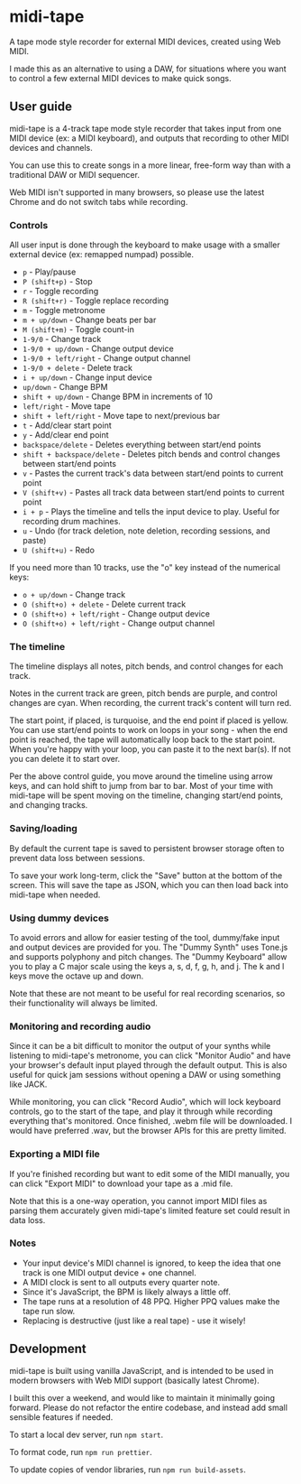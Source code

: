 # midi-tape

A tape mode style recorder for external MIDI devices, created using Web MIDI.

I made this as an alternative to using a DAW, for situations where you want to
control a few external MIDI devices to make quick songs.

## User guide

midi-tape is a 4-track tape mode style recorder that takes input from one MIDI
device (ex: a MIDI keyboard), and outputs that recording to other MIDI devices
and channels.

You can use this to create songs in a more linear, free-form way than with a
traditional DAW or MIDI sequencer.

Web MIDI isn't supported in many browsers, so please use the latest Chrome and
do not switch tabs while recording.

### Controls

All user input is done through the keyboard to make usage with a smaller
external device (ex: remapped numpad) possible.

- `p` - Play/pause
- `P (shift+p)` - Stop
- `r` - Toggle recording
- `R (shift+r)` - Toggle replace recording
- `m` - Toggle metronome
- `m + up/down` - Change beats per bar
- `M (shift+m)` - Toggle count-in
- `1-9/0` - Change track
- `1-9/0 + up/down` - Change output device
- `1-9/0 + left/right` - Change output channel
- `1-9/0 + delete` - Delete track
- `i + up/down` - Change input device
- `up/down` - Change BPM
- `shift + up/down` - Change BPM in increments of 10
- `left/right` - Move tape
- `shift + left/right` - Move tape to next/previous bar
- `t` - Add/clear start point
- `y` - Add/clear end point
- `backspace/delete` - Deletes everything between start/end points
- `shift + backspace/delete` - Deletes pitch bends and control changes between
start/end points
- `v` - Pastes the current track's data between start/end points to current
point
- `V (shift+v)` - Pastes all track data between start/end points to current point
- `i + p` - Plays the timeline and tells the input device to play. Useful for
recording drum machines.
- `u` - Undo (for track deletion, note deletion, recording sessions, and paste)
- `U (shift+u)` - Redo

If you need more than 10 tracks, use the "o" key instead of the numerical keys:

- `o + up/down` - Change track
- `O (shift+o) + delete` - Delete current track
- `O (shift+o) + left/right` - Change output device
- `O (shift+o) + left/right` - Change output channel

### The timeline

The timeline displays all notes, pitch bends, and control changes for each
track.

Notes in the current track are green, pitch bends are purple, and control
changes are cyan. When recording, the current track's content will turn red.

The start point, if placed, is turquoise, and the end point if placed is
yellow. You can use start/end points to work on loops in your song - when the
end point is reached, the tape will automatically loop back to the start
point. When you're happy with your loop, you can paste it to the next bar(s).
If not you can delete it to start over.

Per the above control guide, you move around the timeline using arrow keys, and
can hold shift to jump from bar to bar. Most of your time with midi-tape will
be spent moving on the timeline, changing start/end points, and changing
tracks.

### Saving/loading

By default the current tape is saved to persistent browser storage often to
prevent data loss between sessions.

To save your work long-term, click the "Save" button at the bottom of the
screen. This will save the tape as JSON, which you can then load back into
midi-tape when needed.

### Using dummy devices

To avoid errors and allow for easier testing of the tool, dummy/fake input and
output devices are provided for you. The "Dummy Synth" uses Tone.js and
supports polyphony and pitch changes. The "Dummy Keyboard" allow you to play
a C major scale using the keys a, s, d, f, g, h, and j. The k and l keys move
the octave up and down.

Note that these are not meant to be useful for real recording scenarios, so
their functionality will always be limited.

### Monitoring and recording audio

Since it can be a bit difficult to monitor the output of your synths while
listening to midi-tape's metronome, you can click "Monitor Audio" and have your
browser's default input played through the default output. This is also useful
for quick jam sessions without opening a DAW or using something like JACK.

While monitoring, you can click "Record Audio", which will lock keyboard
controls, go to the start of the tape, and play it through while recording
everything that's monitored. Once finished, .webm file will be downloaded. I
would have preferred .wav, but the browser APIs for this are pretty limited.

### Exporting a MIDI file

If you're finished recording but want to edit some of the MIDI manually, you
can click "Export MIDI" to download your tape as a .mid file.

Note that this is a one-way operation, you cannot import MIDI files as parsing
them accurately given midi-tape's limited feature set could result in data
loss.

### Notes

- Your input device's MIDI channel is ignored, to keep the idea that one track is
one MIDI output device + one channel.
- A MIDI clock is sent to all outputs every quarter note.
- Since it's JavaScript, the BPM is likely always a little off.
- The tape runs at a resolution of 48 PPQ. Higher PPQ values make the tape
run slow.
- Replacing is destructive (just like a real tape) - use it wisely!

## Development

midi-tape is built using vanilla JavaScript, and is intended to be used in
modern browsers with Web MIDI support (basically latest Chrome).

I built this over a weekend, and would like to maintain it minimally going
forward. Please do not refactor the entire codebase, and instead add small
sensible features if needed.

To start a local dev server, run `npm start`.

To format code, run `npm run prettier`.

To update copies of vendor libraries, run `npm run build-assets`.
